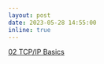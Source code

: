 ```yaml
---
layout: post
date: 2023-05-28 14:55:00
inline: true
---
```


<a href="https://seyoungnam.github.io/network/02-tcpip/">02 TCP/IP Basics</a>

